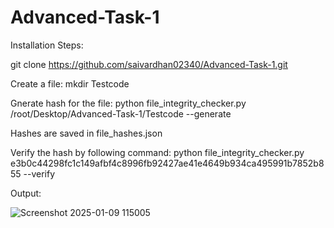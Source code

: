 # Advanced-Task-1

Installation Steps:

git clone https://github.com/saivardhan02340/Advanced-Task-1.git

Create a file:
mkdir Testcode 

Gnerate hash for the file:
python file_integrity_checker.py /root/Desktop/Advanced-Task-1/Testcode --generate

Hashes are saved in file_hashes.json

Verify the hash by following command:
 python file_integrity_checker.py e3b0c44298fc1c149afbf4c8996fb92427ae41e4649b934ca495991b7852b855 --verify

 Output:

 ![Screenshot 2025-01-09 115005](https://github.com/user-attachments/assets/7f557a65-5e58-4bce-a353-b602fdb081d4)
